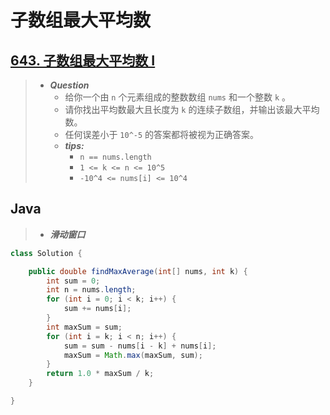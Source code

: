 # 子数组最大平均数

## [643. 子数组最大平均数 I](https://leetcode.cn/problems/maximum-average-subarray-i/)

> - ***Question***
>   - 给你一个由 `n` 个元素组成的整数数组 `nums` 和一个整数 `k` 。
>   - 请你找出平均数最大且长度为 `k` 的连续子数组，并输出该最大平均数。
>   - 任何误差小于 `10^-5` 的答案都将被视为正确答案。
>   - ***tips:***
>     - `n == nums.length`
>     - `1 <= k <= n <= 10^5`
>     - `-10^4 <= nums[i] <= 10^4`

## Java

> - ***滑动窗口***

```java
class Solution {

    public double findMaxAverage(int[] nums, int k) {
        int sum = 0;
        int n = nums.length;
        for (int i = 0; i < k; i++) {
            sum += nums[i];
        }
        int maxSum = sum;
        for (int i = k; i < n; i++) {
            sum = sum - nums[i - k] + nums[i];
            maxSum = Math.max(maxSum, sum);
        }
        return 1.0 * maxSum / k;
    }

}
```
